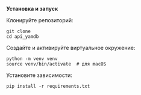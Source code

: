 **Установка и запуск**

Клонируйте репозиторий:
```
git clone
cd api_yamdb
```
Создайте и активируйте виртуальное окружение:
```
python -m venv venv
source venv/bin/activate  # для macOS
```

Установите зависимости:
```
pip install -r requirements.txt
```
